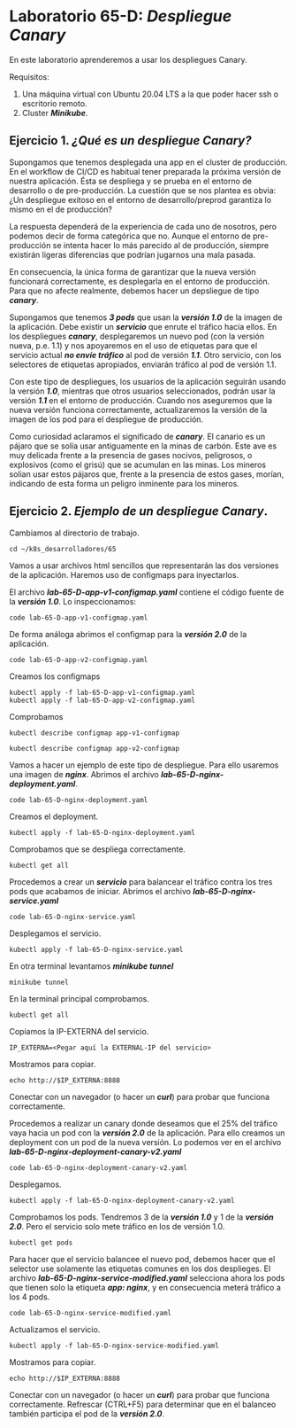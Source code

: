 # Laboratorio 65-D: ***Despliegue Canary***
 
En este laboratorio aprenderemos a usar los despliegues Canary.

Requisitos:

1. Una máquina virtual con Ubuntu 20.04 LTS a la que poder hacer ssh o escritorio remoto.
2. Cluster ***Minikube***.

## Ejercicio 1. ***¿Qué es un despliegue Canary?***

Supongamos que tenemos desplegada una app en el cluster de producción. En el workflow de CI/CD es habitual tener preparada la próxima versión de nuestra aplicación. Ésta se despliega y se prueba en el entorno de desarrollo o de pre-producción. La cuestión que se nos plantea es obvia: ¿Un despliegue exitoso en el entorno de desarrollo/preprod garantiza lo mismo en el de producción?

La respuesta dependerá de la experiencia de cada uno de nosotros, pero podemos decir de forma categórica que no. Aunque el entorno de pre-producción se intenta hacer lo más parecido al de producción, siempre existirán ligeras diferencias que podrían jugarnos una mala pasada.

En consecuencia, la única forma de garantizar que la nueva versión funcionará correctamente, es desplegarla en el entorno de producción. Para que no afecte realmente, debemos hacer un depsliegue de tipo ***canary***.

Supongamos que tenemos ***3 pods*** que usan la ***versión 1.0*** de la imagen de la aplicación. Debe existir un ***servicio*** que enrute el tráfico hacia ellos. En los despliegues ***canary***, desplegaremos un nuevo pod (con la versión nueva, p.e. 1.1) y nos apoyaremos en el uso de etiquetas para que el servicio actual ***no envíe tráfico*** al pod de versión ***1.1***. Otro servicio, con los selectores de etiquetas apropiados, enviarán tráfico al pod de versión 1.1.

Con este tipo de despliegues, los usuarios de la aplicación seguirán usando la versión ***1.0***, mientras que otros usuarios seleccionados, podrán usar la versión ***1.1*** en el entorno de producción. Cuando nos aseguremos que la nueva versión funciona correctamente, actualizaremos la versión de la imagen de los pod para el despliegue de producción.

Como curiosidad aclaramos el significado de ***canary***. El canario es un pájaro que se solía usar antiguamente en la minas de carbón. Este ave es muy delicada frente a la presencia de gases nocivos,  peligrosos, o explosivos (como el grisú) que se acumulan en las minas. Los mineros solian usar estos pájaros que, frente a la presencia de estos gases, morían, indicando de esta forma un peligro inminente para los mineros.

## Ejercicio 2. ***Ejemplo de un despliegue Canary***.

Cambiamos al directorio de trabajo.
```
cd ~/k8s_desarrolladores/65
```

Vamos a usar archivos html sencillos que representarán las dos versiones de la aplicación. Haremos uso de configmaps para inyectarlos.

El archivo ***lab-65-D-app-v1-configmap.yaml*** contiene el código fuente de la ***versión 1.0***. Lo inspeccionamos:
```
code lab-65-D-app-v1-configmap.yaml
```

De forma análoga abrimos el configmap para la ***versión 2.0*** de la aplicación.
```
code lab-65-D-app-v2-configmap.yaml
```

Creamos los configmaps
```
kubectl apply -f lab-65-D-app-v1-configmap.yaml
kubectl apply -f lab-65-D-app-v2-configmap.yaml
```

Comprobamos
```
kubectl describe configmap app-v1-configmap
```
```
kubectl describe configmap app-v2-configmap
```

Vamos a hacer un ejemplo de este tipo de despliegue. Para ello usaremos una imagen de ***nginx***. Abrimos el archivo ***lab-65-D-nginx-deployment.yaml***.
```
code lab-65-D-nginx-deployment.yaml
```

Creamos el deployment.
```
kubectl apply -f lab-65-D-nginx-deployment.yaml
```

Comprobamos que se despliega correctamente.
```
kubectl get all
```

Procedemos a crear un ***servicio*** para balancear el tráfico contra los tres pods que acabamos de iniciar. Abrimos el archivo ***lab-65-D-nginx-service.yaml***
```
code lab-65-D-nginx-service.yaml
```

Desplegamos el servicio.
```
kubectl apply -f lab-65-D-nginx-service.yaml
```

En otra terminal levantamos ***minikube tunnel***
```
minikube tunnel
```

En la terminal principal comprobamos.
```
kubectl get all
```

Copiamos la IP-EXTERNA del servicio.
```
IP_EXTERNA=<Pegar aquí la EXTERNAL-IP del servicio>
```

Mostramos para copiar.
```
echo http://$IP_EXTERNA:8888
```

Conectar con un navegador (o hacer un ***curl***) para probar que funciona correctamente.

Procedemos a realizar un canary donde deseamos que el 25% del tráfico vaya hacia un pod con la ***versión 2.0*** de la aplicación. Para ello creamos un deployment con un pod de la nueva versión. Lo podemos ver en el archivo ***lab-65-D-nginx-deployment-canary-v2.yaml***
```
code lab-65-D-nginx-deployment-canary-v2.yaml
```

Desplegamos.
```
kubectl apply -f lab-65-D-nginx-deployment-canary-v2.yaml
```

Comprobamos los pods. Tendremos 3 de la ***versión 1.0*** y 1 de la ***versión 2.0***. Pero el servicio solo mete tráfico en los de versión 1.0.
```
kubectl get pods
```

Para hacer que el servicio balancee el nuevo pod, debemos hacer que el selector use solamente las etiquetas comunes en los dos desplieges. El archivo ***lab-65-D-nginx-service-modified.yaml*** selecciona ahora los pods que tienen solo la etiqueta ***app: nginx***, y en consecuencia meterá tráfico a los 4 pods.
```
code lab-65-D-nginx-service-modified.yaml
```

Actualizamos el servicio.
```
kubectl apply -f lab-65-D-nginx-service-modified.yaml
```

Mostramos para copiar.
```
echo http://$IP_EXTERNA:8888
```

Conectar con un navegador (o hacer un ***curl***) para probar que funciona correctamente. Refrescar (CTRL+F5) para determinar que en el balanceo también participa el pod de la ***versión 2.0***.



